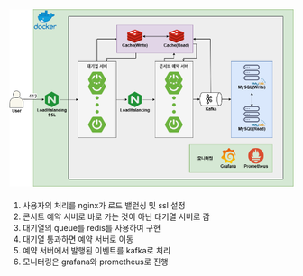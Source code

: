 ![시스템 아키텍처](./img/architecture.png)
---
1. 사용자의 처리를 nginx가 로드 밸런싱 및 ssl 설정
2. 콘서트 예약 서버로 바로 가는 것이 아닌 대기열 서버로 감
3. 대기열의 queue를 redis를 사용하여 구현
4. 대기열 통과하면 예약 서버로 이동
5. 예약 서버에서 발행된 이벤트를 kafka로 처리
6. 모니터링은 grafana와 prometheus로 진행